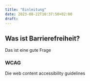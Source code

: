 ```yaml
---
title: "Einleitung"
date: 2023-08-22T10:37:50+02:00
draft:
---
```


## Was ist Barrierefreiheit?

Das ist eine gute Frage

### WCAG

Die web content accessibility guidelines
